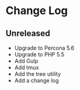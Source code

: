 # Change Log

## Unreleased

- Upgrade to Percona 5.6
- Upgrade to PHP 5.5
- Add Gulp
- Add tmux
- Add the tree utility
- Add a change log


